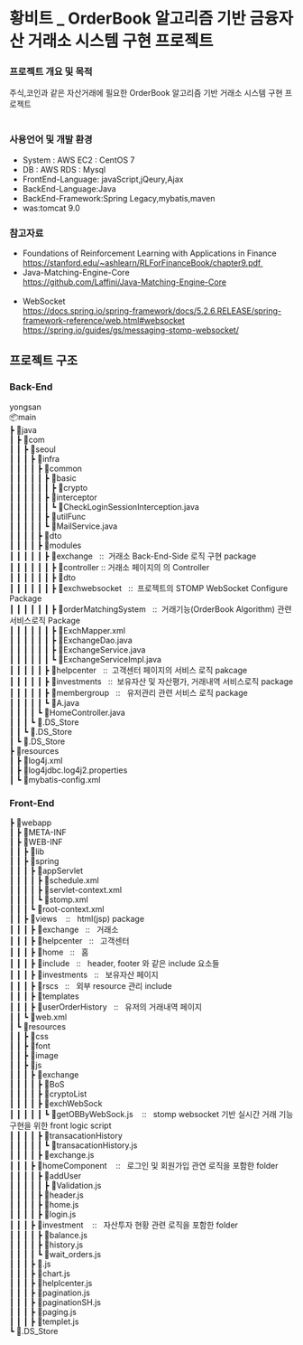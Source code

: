 # 황비트 _ OrderBook 알고리즘 기반 금융자산 거래소 시스템 구현 프로젝트

### 프로젝트 개요 및 목적<br>
주식,코인과 같은 자산거래에 필요한 OrderBook 알고리즘 기반 거래소 시스템 구현 프로젝트<br><br>

### 사용언어 및 개발 환경<br>
- System : AWS EC2 : CentOS 7<br>
- DB : AWS RDS : Mysql<br>
- FrontEnd-Language: javaScript,jQeury,Ajax<br>
- BackEnd-Language:Java<br>
- BackEnd-Framework:Spring Legacy,mybatis,maven<br>
- was:tomcat 9.0<br>




### 참고자료
- Foundations of Reinforcement Learning with Applications in Finance<br>
https://stanford.edu/~ashlearn/RLForFinanceBook/chapter9.pdf <br>
- Java-Matching-Engine-Core<br>
https://github.com/Laffini/Java-Matching-Engine-Core<br>
 
- WebSocket<br>
https://docs.spring.io/spring-framework/docs/5.2.6.RELEASE/spring-framework-reference/web.html#websocket<br>
https://spring.io/guides/gs/messaging-stomp-websocket/ <br>


## 프로젝트 구조

### Back-End

yongsan<br>
📦main<br>
 ┣ 📂java<br>
 ┃ ┣ 📂com<br>
 ┃ ┃ ┣ 📂seoul<br>
 ┃ ┃ ┃ ┣ 📂infra<br>
 ┃ ┃ ┃ ┃ ┣ 📂common<br>
 ┃ ┃ ┃ ┃ ┃ ┣ 📂basic<br>
 ┃ ┃ ┃ ┃ ┃ ┃ ┣ 📂crypto<br>
 ┃ ┃ ┃ ┃ ┃ ┣ 📂interceptor<br>
 ┃ ┃ ┃ ┃ ┃ ┃ ┗ 📜CheckLoginSessionInterception.java<br>
 ┃ ┃ ┃ ┃ ┃ ┣ 📂utilFunc<br>
 ┃ ┃ ┃ ┃ ┃ ┗ 📜MailService.java<br>
 ┃ ┃ ┃ ┃ ┣ 📂dto<br>
 ┃ ┃ ┃ ┃ ┣ 📂modules<br>
 ┃ ┃ ┃ ┃ ┃ ┣ 📂exchange &nbsp;&nbsp;::&nbsp;&nbsp;거래소 Back-End-Side 로직 구현 package <br>
 ┃ ┃ ┃ ┃ ┃ ┃ ┣ 📂controller  :: 거래소 페이지의 의 Controller            
 ┃ ┃ ┃ ┃ ┃ ┃ ┣ 📂dto<br>
 ┃ ┃ ┃ ┃ ┃ ┃ ┣ 📂exchwebsocket &nbsp;&nbsp;::&nbsp;&nbsp;프로젝트의 STOMP WebSocket Configure Package<br>
 ┃ ┃ ┃ ┃ ┃ ┃ ┣ 📂orderMatchingSystem &nbsp;&nbsp;::&nbsp;&nbsp;거래기능(OrderBook Algorithm) 관련 서비스로직 Package<br>
 ┃ ┃ ┃ ┃ ┃ ┃ ┣ 📜ExchMapper.xml<br>
 ┃ ┃ ┃ ┃ ┃ ┃ ┣ 📜ExchangeDao.java<br>
 ┃ ┃ ┃ ┃ ┃ ┃ ┣ 📜ExchangeService.java<br>
 ┃ ┃ ┃ ┃ ┃ ┃ ┗ 📜ExchangeServiceImpl.java<br>
 ┃ ┃ ┃ ┃ ┃ ┣ 📂helpcenter &nbsp;&nbsp;::&nbsp;&nbsp;고객센터 페이지의 서비스 로직 pakcage<br>
 ┃ ┃ ┃ ┃ ┃ ┣ 📂investments &nbsp;&nbsp;::&nbsp;&nbsp;보유자산 및 자산평가, 거래내역 서비스로직 package<br>
 ┃ ┃ ┃ ┃ ┃ ┣ 📂membergroup &nbsp;&nbsp;::&nbsp;&nbsp; 유저관리 관련 서비스 로직 package<br>
 ┃ ┃ ┃ ┃ ┃ ┗ 📜A.java<br>
 ┃ ┃ ┃ ┃ ┗ 📜HomeController.java<br>
 ┃ ┃ ┃ ┗ 📜.DS_Store<br>
 ┃ ┃ ┗ 📜.DS_Store<br>
 ┃ ┗ 📜.DS_Store<br>
 ┣ 📂resources<br>
 ┃ ┣ 📜log4j.xml<br>
 ┃ ┣ 📜log4jdbc.log4j2.properties<br>
 ┃ ┗ 📜mybatis-config.xml<br>
 
 
 ### Front-End
 
 ┣ 📂webapp<br>
 ┃ ┣ 📂META-INF<br>
 ┃ ┣ 📂WEB-INF<br>
 ┃ ┃ ┣ 📂lib<br>
 ┃ ┃ ┣ 📂spring<br>
 ┃ ┃ ┃ ┣ 📂appServlet<br>
 ┃ ┃ ┃ ┃ ┣ 📜schedule.xml<br>
 ┃ ┃ ┃ ┃ ┣ 📜servlet-context.xml<br>
 ┃ ┃ ┃ ┃ ┗ 📜stomp.xml<br>
 ┃ ┃ ┃ ┗ 📜root-context.xml<br>
 ┃ ┃ ┣ 📂views &nbsp;&nbsp; ::&nbsp;&nbsp; html(jsp) package<br> 
 ┃ ┃ ┃ ┣ 📂exchange &nbsp;&nbsp;::&nbsp;&nbsp; 거래소<br> 
 ┃ ┃ ┃ ┣ 📂helpcenter &nbsp;&nbsp;::&nbsp;&nbsp; 고객센터 <br> 
 ┃ ┃ ┃ ┣ 📂home &nbsp;&nbsp;::&nbsp;&nbsp; 홈<br> 
 ┃ ┃ ┃ ┣ 📂include &nbsp;&nbsp;::&nbsp;&nbsp; header, footer 와 같은 include 요소들<br> 
 ┃ ┃ ┃ ┣ 📂investments &nbsp;&nbsp;::&nbsp;&nbsp; 보유자산 페이지 <br> 
 ┃ ┃ ┃ ┣ 📂rscs &nbsp;&nbsp;::&nbsp;&nbsp; 외부 resource 관리 include <br>
 ┃ ┃ ┃ ┣ 📂templates<br>
 ┃ ┃ ┃ ┣ 📂userOrderHistory &nbsp;&nbsp;::&nbsp;&nbsp; 유저의 거래내역 페이지<br> 
 ┃ ┃ ┗ 📜web.xml<br> 
 ┃ ┗ 📂resources<br> 
 ┃ ┃ ┣ 📂css<br> 
 ┃ ┃ ┣ 📂font<br> 
 ┃ ┃ ┣ 📂image<br> 
 ┃ ┃ ┣ 📂js<br> 
 ┃ ┃ ┃ ┣ 📂exchange<br> 
 ┃ ┃ ┃ ┃ ┣ 📂BoS<br> 
 ┃ ┃ ┃ ┃ ┣ 📂cryptoList<br> 
 ┃ ┃ ┃ ┃ ┣ 📂exchWebSock<br> 
 ┃ ┃ ┃ ┃ ┃ ┗ 📜getOBByWebSock.js &nbsp;&nbsp; ::&nbsp;&nbsp; stomp websocket 기반 실시간 거래 기능 구현을 위한 front logic script<br> 
 ┃ ┃ ┃ ┃ ┣ 📂transacationHistory<br> 
 ┃ ┃ ┃ ┃ ┃ ┗ 📜transacationHistory.js<br> 
 ┃ ┃ ┃ ┃ ┣ 📜exchange.js<br> 
 ┃ ┃ ┃ ┣ 📂homeComponent &nbsp;&nbsp; ::&nbsp;&nbsp; 로그인 및 회원가입 관연 로직을 포함한 folder<br> 
 ┃ ┃ ┃ ┃ ┣ 📂addUser<br> 
 ┃ ┃ ┃ ┃ ┃ ┣ 📜Validation.js<br> 
 ┃ ┃ ┃ ┃ ┣ 📜header.js<br> 
 ┃ ┃ ┃ ┃ ┣ 📜home.js<br> 
 ┃ ┃ ┃ ┃ ┣ 📜login.js<br> 
 ┃ ┃ ┃ ┣ 📂investment &nbsp;&nbsp; ::&nbsp;&nbsp; 자산투자 현황 관련 로직을 포함한 folder<br> 
 ┃ ┃ ┃ ┃ ┣ 📜balance.js<br> 
 ┃ ┃ ┃ ┃ ┣ 📜history.js<br> 
 ┃ ┃ ┃ ┃ ┗ 📜wait_orders.js<br> 
 ┃ ┃ ┃ ┣ 📜.js<br> 
 ┃ ┃ ┃ ┣ 📜chart.js<br> 
 ┃ ┃ ┃ ┣ 📜helplcenter.js<br> 
 ┃ ┃ ┃ ┣ 📜pagination.js<br> 
 ┃ ┃ ┃ ┣ 📜paginationSH.js<br> 
 ┃ ┃ ┃ ┣ 📜paging.js<br> 
 ┃ ┃ ┃ ┣ 📜templet.js<br> 
 ┗ 📜.DS_Store<br> 
